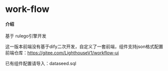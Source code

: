 # work-flow

#### 介绍
基于 rulego引擎开发

这一版本前端没有基于dify二次开发，自定义了一套前端，组件支持json格式配置  
前端仓库：https://gitee.com/LighthouseV1/workflow-ui

已有组件配置请导入：dataseed.sql
